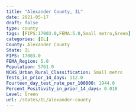 ```yaml
---
title: "Alexander County, IL"
date: 2021-05-17
draft: false
type: county
tags: [FIPS:17003.0,FEMA:5.0,Small metro,Green]
categories: [IL]
County: Alexander County
State: IL
FIPS: 17003.0
FEMA_Region: 5.0
Population: 5761.0
NCHS_Urban_Rural_Classification: Small metro
Tests_in_prior_14_days: 112.0
Fourteen_day_test_rate_per_100000: 1944.0
Percent_Positivity_in_prior_14_days: 0.018
Level: Green
url: /states/IL/alexander-county
---
```



